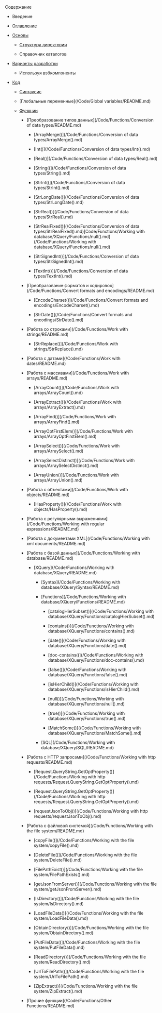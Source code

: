 Содержание

* Введение

* [Оглавление](chapters/contents.md)

* [Основы](/Basics/README.md)

  * [Структура директории](chapters/1-1.md)

  * Справочник каталогов

* [Варианты разработки](варианты-разработки.md)

  * Используя вэбкомпоненты

* [Код](/Code/README.md)

  * [Синтаксис](/Code/Syntax/README.md)

  * [Глобальные переменные](/Code/Global variables/README.md)

  * [Функции](/Code/Functions/README.md)

    * [Преобразование типов данных](/Code/Functions/Conversion of data types/README.md)

      * [ArrayMerge\(\)](/Code/Functions/Conversion of data types/ArrayMerge\(\).md)

      * [Int\(\)](/Code/Functions/Conversion of data types/Int\(\).md)

      * [Real\(\)](/Code/Functions/Conversion of data types/Real\(\).md)

      * [String\(\)](/Code/Functions/Conversion of data types/String\(\).md)

      * [StrInt\(\)](/Code/Functions/Conversion of data types/StrInt\(\).md)

      * [StrLongDate\(\)](/Code/Functions/Conversion of data types/StrLongDate\(\).md)

      * [StrReal\(\)](/Code/Functions/Conversion of data types/StrReal\(\).md)

      * [StrRealFixed\(\)](/Code/Functions/Conversion of data types/StrRealFixed\(\).md)[Code/Functions/Working with database/XQuery/Functions/null\(\).md](/Code/Functions/Working with database/XQuery/Functions/null\(\).md)

      * [StrSignedInt\(\)](/Code/Functions/Conversion of data types/StrSignedInt\(\).md)

      * [TextInt\(\)](/Code/Functions/Conversion of data types/TextInt\(\).md)

    * [Преобразование форматов и кодировок](/Code/Functions/Convert formats and encodings/README.md)

      * [EncodeCharset\(\)](/Code/Functions/Convert formats and encodings/EncodeCharset\(\).md)

      * [StrDate\(\)](/Code/Functions/Convert formats and encodings/StrDate\(\).md)

    * [Работа со строками](/Code/Functions/Work with strings/README.md)

      * [StrReplace\(\)](/Code/Functions/Work with strings/StrReplace\(\).md)

    * [Работа с датами](/Code/Functions/Work with dates/README.md)

    * [Работа с массивами](/Code/Functions/Work with arrays/README.md)

      * [ArrayCount\(\)](/Code/Functions/Work with arrays/ArrayCount\(\).md)

      * [ArrayExtract\(\)](/Code/Functions/Work with arrays/ArrayExtract\(\).md)

      * [ArrayFind\(\)](/Code/Functions/Work with arrays/ArrayFind\(\).md)

      * [ArrayOptFirstElem\(\)](/Code/Functions/Work with arrays/ArrayOptFirstElem\(\).md)

      * [ArraySelect\(\)](/Code/Functions/Work with arrays/ArraySelect\(\).md)

      * [ArraySelectDistinct\(\)](/Code/Functions/Work with arrays/ArraySelectDistinct\(\).md)

      * [ArrayUnion\(\)](/Code/Functions/Work with arrays/ArrayUnion\(\).md)

    * [Работа с объектами](/Code/Functions/Work with objects/README.md)

      * [HasProperty\(\)](/Code/Functions/Work with objects/HasProperty\(\).md)

    * [Работа с регулярными выражениями](/Code/Functions/Working with regular expressions/README.md)

    * [Работа с документами XML](/Code/Functions/Working with xml documents/README.md)

    * [Работа с базой данных](/Code/Functions/Working with database/README.md)

      * [XQuery](/Code/Functions/Working with database/XQuery/README.md)

        * [Syntax](/Code/Functions/Working with database/XQuery/Syntax/README.md)

        * [Functions](/Code/Functions/Working with database/XQuery/Functions/README.md)

          * [catalogHierSubset\(\)](/Code/Functions/Working with database/XQuery/Functions/catalogHierSubset\(\).md)

          * [contains\(\)](/Code/Functions/Working with database/XQuery/Functions/contains\(\).md)

          * [date\(\)](/Code/Functions/Working with database/XQuery/Functions/date\(\).md)

          * [doc-contains\(\)](/Code/Functions/Working with database/XQuery/Functions/doc-contains\(\).md)

          * [false\(\)](/Code/Functions/Working with database/XQuery/Functions/false\(\).md)

          * [isHierChild\(\)](/Code/Functions/Working with database/XQuery/Functions/isHierChild\(\).md)

          * [null\(\)](/Code/Functions/Working with database/XQuery/Functions/null\(\).md)

          * [true\(\)](/Code/Functions/Working with database/XQuery/Functions/true\(\).md)

          * [MatchSome\(\)](/Code/Functions/Working with database/XQuery/Functions/МatchSome\(\).md)

        * [SQL](/Code/Functions/Working with database/XQuery/SQL/README.md)

    * [Работа с HTTP запросами](/Code/Functions/Working with http requests/README.md)

      * [Request.QueryString.GetOptProperty\(\)](/Code/Functions/Working with http requests/Request.QueryString.GetOptProperty\(\).md)

      * [Request.QueryString.GetOptProperty\(\)](/Code/Functions/Working with http requests/Request.QueryString.GetOptProperty\(\).md)

      * [requestJsonToObj\(\)](/Code/Functions/Working with http requests/requestJsonToObj\(\).md)

    * [Работа с файловой системой](/Code/Functions/Working with the file system/README.md)

      * [copyFile\(\)](/Code/Functions/Working with the file system/copyFile\(\).md)

      * [DeleteFile\(\)](/Code/Functions/Working with the file system/DeleteFile\(\).md)

      * [FilePathExist\(\)](/Code/Functions/Working with the file system/FilePathExists\(\).md)

      * [getJsonFromServer\(\)](/Code/Functions/Working with the file system/getJsonFromServer\(\).md)

      * [IsDirectory\(\)](/Code/Functions/Working with the file system/IsDirectory\(\).md)

      * [LoadFileData\(\)](/Code/Functions/Working with the file system/LoadFileData\(\).md)

      * [ObtainDirectory\(\)](/Code/Functions/Working with the file system/ObtainDirectory\(\).md)

      * [PutFileData\(\)](/Code/Functions/Working with the file system/PutFileData\(\).md)

      * [ReadDirectory\(\)](/Code/Functions/Working with the file system/ReadDirectory\(\).md)

      * [UrlToFilePath\(\)](/Code/Functions/Working with the file system/UrlToFilePath\(\).md)

      * [ZipExtract\(\)](/Code/Functions/Working with the file system/ZipExtract\(\).md)

    * [Прочие функции](/Code/Functions/Other Functions/README.md)





